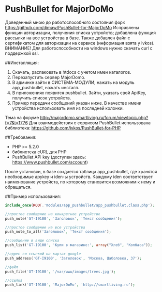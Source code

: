 PushBullet for MajorDoMo
========================
Доведенный мною до работоспособного состояния форк https://github.com/dimaw/PushBullet-for-MajorDoMo
Исправлены функции авторизации, получения списка устройств; добавлена функция рассылки на все устройства в базе.
Также добавлен файл с сертификатом для авторизации на сервисе (информация взята у ivkos).
ВНИМАНИЕ! Для работоспособности на windows нужно скачать curl с поддержкой ssl.

##Инсталляция:
1. Скачать, распаковать в htdocs с учетом имен каталогов.
2. Перезапустить сервер MajorDomo.
3. В админке зайти в СИСТЕМА-МОДУЛИ, нажать на модуль app_pushbullet, нажать инсталл.
4. В приложениях появится pushbullet. Зайти, указать свой ApiKey, получить список устройств.
5. Пример передачи сообщений указан ниже. В качестве имени устройства использовать имя из последней колонки.

Тема на форуме http://majordomo.smartliving.ru/forum/viewtopic.php?f=7&t=1776
Для взаимодействия с сервисом PushBullet использована библиотека: https://github.com/ivkos/PushBullet-for-PHP

##Требования:
* PHP >= 5.2.0
* библиотека cURL для PHP
* PushBullet API key (доступен здесь: https://www.pushbullet.com/account)

После установки, в базе создается таблица app_pushbullet, где хранятся необходимые apykey и iden-ы устройств.
Каждому iden соответствует наименование устройста, по которому становится возможним к нему и обращаться.

##Пример использования:
```php
include_once(ROOT.'modules/app_pushbullet/app_pushbullet.class.php');

//простое сообщение на конкретное устройство
push_note('GT-I9100', 'Заголовок', 'Текст сообщения');

//простое сообщение на все устройства
push_note_to_all('Заголовок', 'Текст сообщения');

//сообщение в виде списка
push_list('GT-I9100', 'Купи в магазине:', array("Хлеб", "Колбаса"));

//адрес со ссылкой на картах google
push_address('GT-I9100', 'Заголовок', 'Москва, Шаболовка, 37');

//файл
push_file('GT-I9100', '/var/www/images/trees.jpg'); 

//ссылка
push_link('GT-I9100', 'MajorDoMo', 'http://smartliving.ru');
```
